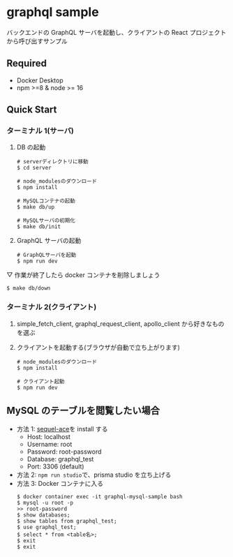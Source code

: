 # graphql sample

バックエンドの GraphQL サーバを起動し、クライアントの React プロジェクトから呼び出すサンプル

## Required

- Docker Desktop
- npm >=8 & node >= 16

## Quick Start

### ターミナル 1(サーバ)

1. DB の起動

   ```console
   # serverディレクトリに移動
   $ cd server

   # node_modulesのダウンロード
   $ npm install

   # MySQLコンテナの起動
   $ make db/up

   # MySQLサーバの初期化
   $ make db/init
   ```

2. GraphQL サーバの起動

   ```console
   # GraphQLサーバを起動
   $ npm run dev
   ```

▽ 作業が終了したら docker コンテナを削除しましょう

```console
$ make db/down
```

### ターミナル 2(クライアント)

1. simple_fetch_client, graphql_request_client, apollo_client から好きなものを選ぶ

2. クライアントを起動する(ブラウザが自動で立ち上がります)

   ```console
   # node_modulesのダウンロード
   $ npm install

   # クライアント起動
   $ npm run dev
   ```

## MySQL のテーブルを閲覧したい場合

- 方法 1: [sequel-ace](https://sequel-ace.com/)を install する
  - Host: localhost
  - Username: root
  - Password: root-password
  - Database: graphql_test
  - Port: 3306 (default)
- 方法 2: `npm run studio`で、prisma studio を立ち上げる
- 方法 3: Docker コンテナに入る
  ```console
  $ docker container exec -it graphql-mysql-sample bash
  $ mysql -u root -p
  >> root-password
  $ show databases;
  $ show tables from graphql_test;
  $ use graphql_test;
  $ select * from <table名>;
  $ exit
  $ exit
  ```
